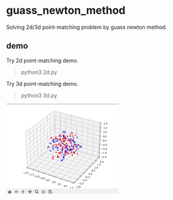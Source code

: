 # guass_newton_method
Solving 2d/3d point-matching problem by guass newton method.  

## demo  
Try 2d point-matching demo.    
> python3 2d.py  

Try 3d point-matching demo.    
> python3 3d.py  

<img src="https://github.com/scomup/guass_newton_method/blob/main/3d_demo.gif" width="300">  
